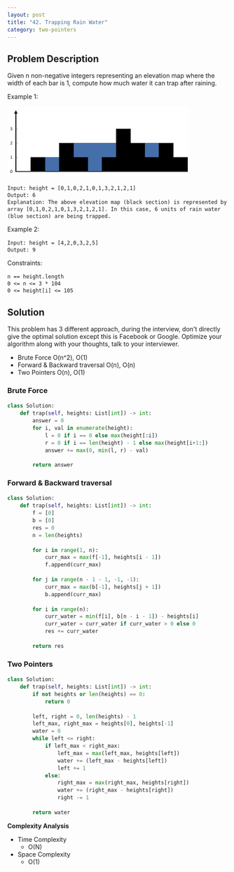 ```yaml
---
layout: post
title: "42. Trapping Rain Water"
category: two-pointers
---
```



## Problem Description

Given n non-negative integers representing an elevation map where the width of each bar is 1, compute how much water it can trap after raining.

Example 1:

![](https://raw.githubusercontent.com/Zhenye-Na/img-hosting-picgo/master/img/rainwatertrap.png)

```
Input: height = [0,1,0,2,1,0,1,3,2,1,2,1]
Output: 6
Explanation: The above elevation map (black section) is represented by array [0,1,0,2,1,0,1,3,2,1,2,1]. In this case, 6 units of rain water (blue section) are being trapped.
```

Example 2:

```
Input: height = [4,2,0,3,2,5]
Output: 9
```

Constraints:

```
n == height.length
0 <= n <= 3 * 104
0 <= height[i] <= 105
```

## Solution

This problem has 3 different approach, during the interview, don't directly give the optimal solution except this is Facebook or Google. Optimize your algorithm along with your thoughts, talk to your interviewer.

- Brute Force O(n^2), O(1)
- Forward & Backward traversal O(n), O(n)
- Two Pointers O(n), O(1)

### Brute Force

```python
class Solution:
    def trap(self, heights: List[int]) -> int:
        answer = 0
        for i, val in enumerate(height):
            l = 0 if i == 0 else max(height[:i])
            r = 0 if i == len(height) - 1 else max(height[i+1:])
            answer += max(0, min(l, r) - val)
        
        return answer
```

### Forward & Backward traversal

```python
class Solution:
    def trap(self, heights: List[int]) -> int:
        f = [0]
        b = [0]
        res = 0
        n = len(heights)

        for i in range(1, n):
            curr_max = max(f[-1], heights[i - 1])
            f.append(curr_max)

        for j in range(n - 1 - 1, -1, -1):
            curr_max = max(b[-1], heights[j + 1])
            b.append(curr_max)

        for i in range(n):
            curr_water = min(f[i], b[n - i - 1]) - heights[i]
            curr_water = curr_water if curr_water > 0 else 0
            res += curr_water

        return res
```

### Two Pointers

```python
class Solution:
    def trap(self, heights: List[int]) -> int:
        if not heights or len(heights) == 0:
            return 0

        left, right = 0, len(heights) - 1
        left_max, right_max = heights[0], heights[-1]
        water = 0
        while left <= right:
            if left_max < right_max:
                left_max = max(left_max, heights[left])
                water += (left_max - heights[left])
                left += 1
            else:
                right_max = max(right_max, heights[right])
                water += (right_max - heights[right])
                right -= 1

        return water
```


**Complexity Analysis**

- Time Complexity
  - O(N)
- Space Complexity
  - O(1)
